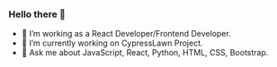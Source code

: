 ### Hello there 👋

- 🔭 I’m working as a React Developer/Frontend Developer.
- 🔭 I’m currently working on CypressLawn Project.
- 💬 Ask me about JavaScript, React, Python, HTML, CSS, Bootstrap.
